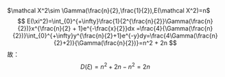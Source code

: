 $\mathcal X^2\sim \Gamma(\frac{n}{2},\frac{1}{2}),E(\mathcal X^2)=n$
$$
E(\xi^2)=\int_{0}^{+\infty}\frac{1}{2^{\frac{n}{2}}\Gamma(\frac{n}{2})}x^{\frac{n}{2} + 1}e^{-\frac{x}{2}}dx
=\frac{4}{\Gamma(\frac{n}{2})}\int_{0}^{+\infty}y^{\frac{n}{2}+1}e^{-y}dy=\frac{4\Gamma(\frac{n}{2}+2)}{\Gamma(\frac{n}{2})}=n^2 + 2n
$$
故：
$$
D(\xi) = n^2 + 2n - n^2 = 2n
$$

